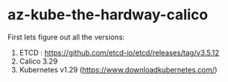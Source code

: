 # az-kube-the-hardway-calico


First lets figure out all the versions:
1. ETCD : https://github.com/etcd-io/etcd/releases/tag/v3.5.12
2. Calico 3.29
3. Kubernetes v1.29 (https://www.downloadkubernetes.com/)